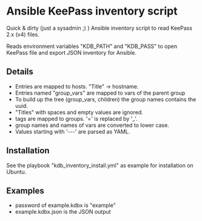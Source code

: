 # Ansible KeePass inventory script
Quick & dirty (just a sysadmin ;) ) Ansible inventory script to read KeePass 2.x (v4) files.

Reads environment variables "KDB_PATH" and "KDB_PASS" to open KeePass file and export JSON inventory for Ansible.

## Details
- Entries are mapped to hosts. "Title" -> hostname.
- Entries named "group_vars" are mapped to vars of the parent group
- To build up the tree (group_vars, children) the group names contains the uuid.
- "Titles" with spaces and empty values are ignored.
- tags are mapped to groups. '=' is replaced by '_'.
- group names and names of vars are converted to lower case.
- Values starting with '---' are parsed as YAML.
 
## Installation
See the playbook "kdb_inventory_install.yml" as example for installation on Ubuntu.

## Examples
- password of example.kdbx is "example"
- example.kdbx.json is the JSON output


